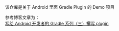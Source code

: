 该仓库是关于 Android 里面 Gradle Plugin 的 Demo 项目

参考博客文章为：  
[写给 Android 开发者的 Gradle 系列（三）撰写 plugin](https://juejin.cn/post/6844903608190763015)